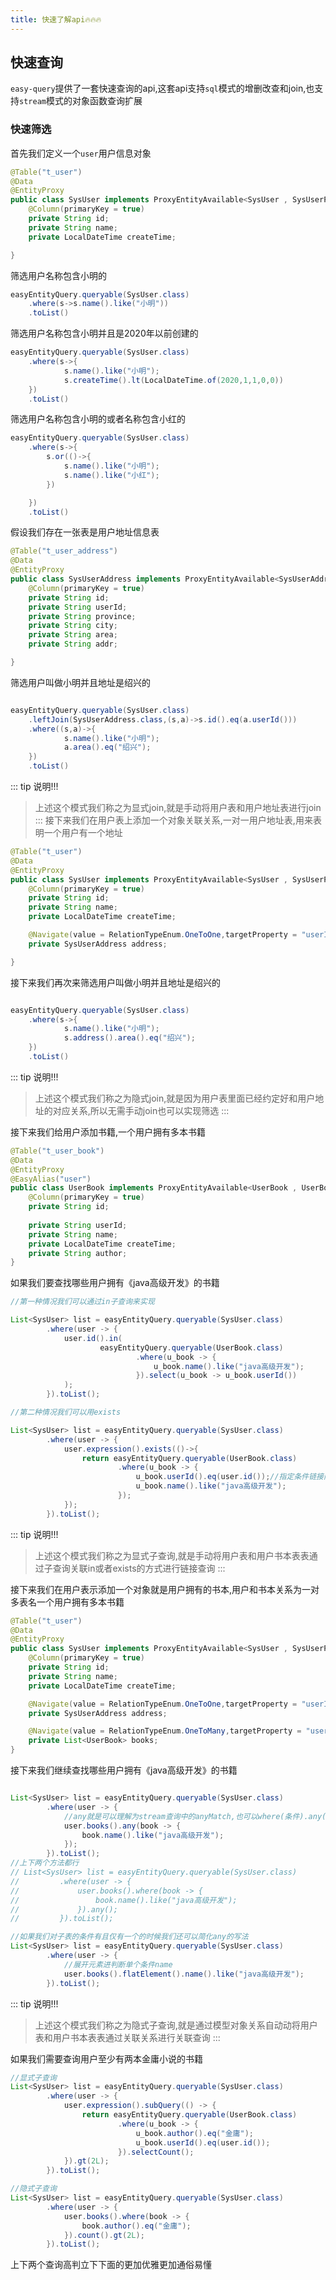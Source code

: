 ```yaml
---
title: 快速了解api🔥🔥🔥
---
```


## 快速查询
`easy-query`提供了一套快速查询的api,这套api支持`sql`模式的增删改查和join,也支持`stream`模式的对象函数查询扩展

### 快速筛选
首先我们定义一个`user`用户信息对象
```java
@Table("t_user")
@Data
@EntityProxy
public class SysUser implements ProxyEntityAvailable<SysUser , SysUserProxy> {
    @Column(primaryKey = true)
    private String id;
    private String name;
    private LocalDateTime createTime;

}
```

筛选用户名称包含小明的
```java
easyEntityQuery.queryable(SysUser.class)
    .where(s->s.name().like("小明"))
    .toList()
```
筛选用户名称包含小明并且是2020年以前创建的
```java
easyEntityQuery.queryable(SysUser.class)
    .where(s->{
            s.name().like("小明");
            s.createTime().lt(LocalDateTime.of(2020,1,1,0,0))
    })
    .toList()
```
筛选用户名称包含小明的或者名称包含小红的
```java
easyEntityQuery.queryable(SysUser.class)
    .where(s->{
        s.or(()->{
            s.name().like("小明");
            s.name().like("小红");
        })

    })
    .toList()
```
假设我们存在一张表是用户地址信息表
```java
@Table("t_user_address")
@Data
@EntityProxy
public class SysUserAddress implements ProxyEntityAvailable<SysUserAddress , SysUserAddressProxy> {
    @Column(primaryKey = true)
    private String id;
    private String userId;
    private String province;
    private String city;
    private String area;
    private String addr;

}
```
筛选用户叫做小明并且地址是绍兴的
```java

easyEntityQuery.queryable(SysUser.class)
    .leftJoin(SysUserAddress.class,(s,a)->s.id().eq(a.userId()))
    .where((s,a)->{
            s.name().like("小明");
            a.area().eq("绍兴");
    })
    .toList()
```

::: tip 说明!!!
> 上述这个模式我们称之为显式join,就是手动将用户表和用户地址表进行join
:::
接下来我们在用户表上添加一个对象关联关系,一对一用户地址表,用来表明一个用户有一个地址
```java
@Table("t_user")
@Data
@EntityProxy
public class SysUser implements ProxyEntityAvailable<SysUser , SysUserProxy> {
    @Column(primaryKey = true)
    private String id;
    private String name;
    private LocalDateTime createTime; 

    @Navigate(value = RelationTypeEnum.OneToOne,targetProperty = "userId")
    private SysUserAddress address;

}
```
接下来我们再次来筛选用户叫做小明并且地址是绍兴的
```java

easyEntityQuery.queryable(SysUser.class)
    .where(s->{
            s.name().like("小明");
            s.address().area().eq("绍兴");
    })
    .toList()
```
::: tip 说明!!!
> 上述这个模式我们称之为隐式join,就是因为用户表里面已经约定好和用户地址的对应关系,所以无需手动join也可以实现筛选
:::

接下来我们给用户添加书籍,一个用户拥有多本书籍
```java
@Table("t_user_book")
@Data
@EntityProxy
@EasyAlias("user")
public class UserBook implements ProxyEntityAvailable<UserBook , UserBookProxy> {
    @Column(primaryKey = true)
    private String id;
    
    private String userId;
    private String name;
    private LocalDateTime createTime;
    private String author;
}
```
如果我们要查找哪些用户拥有《java高级开发》的书籍
```java
//第一种情况我们可以通过in子查询来实现

List<SysUser> list = easyEntityQuery.queryable(SysUser.class)
        .where(user -> {
            user.id().in(
                    easyEntityQuery.queryable(UserBook.class)
                            .where(u_book -> {
                                u_book.name().like("java高级开发");
                            }).select(u_book -> u_book.userId())
            );
        }).toList();

//第二种情况我们可以用exists

List<SysUser> list = easyEntityQuery.queryable(SysUser.class)
        .where(user -> {
            user.expression().exists(()->{
                return easyEntityQuery.queryable(UserBook.class)
                        .where(u_book -> {
                            u_book.userId().eq(user.id());//指定条件链接内外两张表
                            u_book.name().like("java高级开发");
                        });
            });
        }).toList();
```
::: tip 说明!!!
> 上述这个模式我们称之为显式子查询,就是手动将用户表和用户书本表表通过子查询关联in或者exists的方式进行链接查询
:::

接下来我们在用户表示添加一个对象就是用户拥有的书本,用户和书本关系为一对多表名一个用户拥有多本书籍
```java
@Table("t_user")
@Data
@EntityProxy
public class SysUser implements ProxyEntityAvailable<SysUser , SysUserProxy> {
    @Column(primaryKey = true)
    private String id;
    private String name;
    private LocalDateTime createTime; 

    @Navigate(value = RelationTypeEnum.OneToOne,targetProperty = "userId")
    private SysUserAddress address;

    @Navigate(value = RelationTypeEnum.OneToMany,targetProperty = "userId")
    private List<UserBook> books;
}
```
接下来我们继续查找哪些用户拥有《java高级开发》的书籍
```java

List<SysUser> list = easyEntityQuery.queryable(SysUser.class)
        .where(user -> {
            //any就是可以理解为stream查询中的anyMatch,也可以where(条件).any();
            user.books().any(book -> {
                book.name().like("java高级开发");
            });
        }).toList();
//上下两个方法都行
// List<SysUser> list = easyEntityQuery.queryable(SysUser.class)
//         .where(user -> {
//             user.books().where(book -> {
//                 book.name().like("java高级开发");
//             }).any();
//         }).toList();

//如果我们对子表的条件有且仅有一个的时候我们还可以简化any的写法
List<SysUser> list = easyEntityQuery.queryable(SysUser.class)
        .where(user -> {
            //展开元素进判断单个条件name
            user.books().flatElement().name().like("java高级开发");
        }).toList();
```
::: tip 说明!!!
> 上述这个模式我们称之为隐式子查询,就是通过模型对象关系自动动将用户表和用户书本表表通过关联关系进行关联查询
:::

如果我们需要查询用户至少有两本金庸小说的书籍
```java
//显式子查询
List<SysUser> list = easyEntityQuery.queryable(SysUser.class)
        .where(user -> {
            user.expression().subQuery(() -> {
                return easyEntityQuery.queryable(UserBook.class)
                        .where(u_book -> {
                            u_book.author().eq("金庸");
                            u_book.userId().eq(user.id());
                        }).selectCount();
            }).gt(2L);
        }).toList();

//隐式子查询
List<SysUser> list = easyEntityQuery.queryable(SysUser.class)
        .where(user -> {
            user.books().where(book -> {
                book.author().eq("金庸");
            }).count().gt(2L);
        }).toList();
```
上下两个查询高判立下下面的更加优雅更加通俗易懂